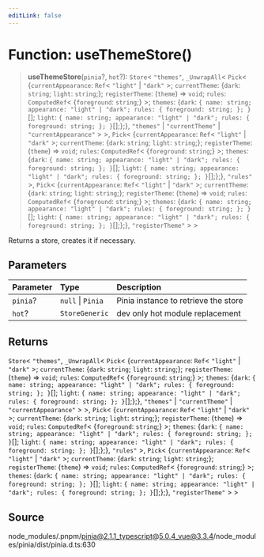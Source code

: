 ```yaml
---
editLink: false
---
```


# Function: useThemeStore()

> **useThemeStore**(`pinia`?, `hot`?): `Store`\< `"themes"`, `_UnwrapAll`\< `Pick`\< \{`currentAppearance`: `Ref`\<
> `"light"` \| `"dark"` \>; `currentTheme`: \{`dark`: `string`; `light`: `string`;}; `registerTheme`: (`theme`) =>
> `void`; `rules`: `ComputedRef`\< \{`foreground`: `string`;} \>; `themes`: \{`dark`:
> `{ name: string; appearance: "light" | "dark"; rules: { foreground: string; }; }`[]; `light`:
> `{ name: string; appearance: "light" | "dark"; rules: { foreground: string; }; }`[];};}, `"themes"` \|
> `"currentTheme"` \| `"currentAppearance"` \> \>, `Pick`\< \{`currentAppearance`: `Ref`\< `"light"` \| `"dark"` \>;
> `currentTheme`: \{`dark`: `string`; `light`: `string`;}; `registerTheme`: (`theme`) => `void`; `rules`:
> `ComputedRef`\< \{`foreground`: `string`;} \>; `themes`: \{`dark`:
> `{ name: string; appearance: "light" | "dark"; rules: { foreground: string; }; }`[]; `light`:
> `{ name: string; appearance: "light" | "dark"; rules: { foreground: string; }; }`[];};}, `"rules"` \>, `Pick`\<
> \{`currentAppearance`: `Ref`\< `"light"` \| `"dark"` \>; `currentTheme`: \{`dark`: `string`; `light`: `string`;};
> `registerTheme`: (`theme`) => `void`; `rules`: `ComputedRef`\< \{`foreground`: `string`;} \>; `themes`: \{`dark`:
> `{ name: string; appearance: "light" | "dark"; rules: { foreground: string; }; }`[]; `light`:
> `{ name: string; appearance: "light" | "dark"; rules: { foreground: string; }; }`[];};}, `"registerTheme"` \> \>

Returns a store, creates it if necessary.

## Parameters

| Parameter | Type              | Description                          |
| :-------- | :---------------- | :----------------------------------- |
| `pinia`?  | `null` \| `Pinia` | Pinia instance to retrieve the store |
| `hot`?    | `StoreGeneric`    | dev only hot module replacement      |

## Returns

`Store`\< `"themes"`, `_UnwrapAll`\< `Pick`\< \{`currentAppearance`: `Ref`\< `"light"` \| `"dark"` \>; `currentTheme`:
\{`dark`: `string`; `light`: `string`;}; `registerTheme`: (`theme`) => `void`; `rules`: `ComputedRef`\< \{`foreground`:
`string`;} \>; `themes`: \{`dark`: `{ name: string; appearance: "light" | "dark"; rules: { foreground: string; }; }`[];
`light`: `{ name: string; appearance: "light" | "dark"; rules: { foreground: string; }; }`[];};}, `"themes"` \|
`"currentTheme"` \| `"currentAppearance"` \> \>, `Pick`\< \{`currentAppearance`: `Ref`\< `"light"` \| `"dark"` \>;
`currentTheme`: \{`dark`: `string`; `light`: `string`;}; `registerTheme`: (`theme`) => `void`; `rules`: `ComputedRef`\<
\{`foreground`: `string`;} \>; `themes`: \{`dark`:
`{ name: string; appearance: "light" | "dark"; rules: { foreground: string; }; }`[]; `light`:
`{ name: string; appearance: "light" | "dark"; rules: { foreground: string; }; }`[];};}, `"rules"` \>, `Pick`\<
\{`currentAppearance`: `Ref`\< `"light"` \| `"dark"` \>; `currentTheme`: \{`dark`: `string`; `light`: `string`;};
`registerTheme`: (`theme`) => `void`; `rules`: `ComputedRef`\< \{`foreground`: `string`;} \>; `themes`: \{`dark`:
`{ name: string; appearance: "light" | "dark"; rules: { foreground: string; }; }`[]; `light`:
`{ name: string; appearance: "light" | "dark"; rules: { foreground: string; }; }`[];};}, `"registerTheme"` \> \>

## Source

node_modules/.pnpm/pinia@2.1.1_typescript@5.0.4_vue@3.3.4/node_modules/pinia/dist/pinia.d.ts:630
